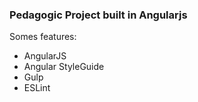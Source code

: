 ### Pedagogic Project built in Angularjs

Somes features: 

* AngularJS 
* Angular StyleGuide
* Gulp
* ESLint